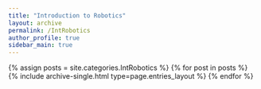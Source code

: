 ```yaml
---
title: "Introduction to Robotics"
layout: archive
permalink: /IntRobotics
author_profile: true
sidebar_main: true
---
```



{% assign posts = site.categories.IntRobotics %}
{% for post in posts %} {% include archive-single.html type=page.entries_layout %} {% endfor %}
